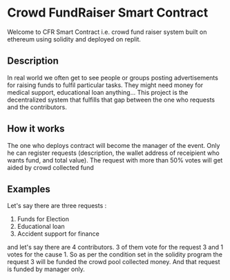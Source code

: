 # Crowd FundRaiser Smart Contract

Welcome to CFR Smart Contract i.e. crowd fund raiser system built on ethereum using solidity and deployed on replit. 

## Description

In real world we often get to see people or groups posting advertisements for raising funds to fulfil particular tasks. They might need money for medical support, educational loan anything... 
This project is the decentralized system that fulfills that gap between the one who requests and the contributors.

## How it works

The one who deploys contract will become the manager of the event. Only he can register requests (description, the wallet address of receipient who wants fund, and total value). The request with more than 50% votes will get aided by crowd collected fund

## Examples

Let's say there are three requests :

1. Funds for Election
2. Educational loan
3. Accident support for finance

and let's say there are 4 contributors. 3 of them vote for the request 3 and 1 votes for the cause 1. So as per the condition set in the solidity program the request 3 will be funded the crowd pool collected money. And that request is funded by manager only.
